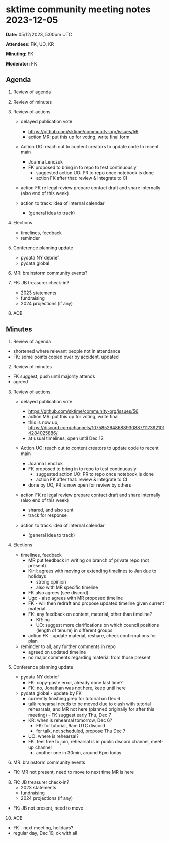 
# sktime community meeting notes 2023-12-05

**Date:** 
05/12/2023, 5:00pm UTC

**Attendees:** FK, UO, KR

**Minuting:** FK

**Moderator:** FK


## Agenda

1. Review of agenda

2. Review of minutes

3. Review of actions

    * delayed publication vote
        * https://github.com/sktime/community-org/issues/56
        * action MR: put this up for voting, write final form


    * Action UO: reach out to content creators to update code to recent main
        * Joanna Lenczuk
        * FK proposed to bring in to repo to test continuously
            * suggested action UO: PR to repo once notebook is done
            * action FK after that: review & integrate to CI

    * action FK re legal review prepare contact draft and share internally (also end of this week)

    * action to track: idea of internal calendar
        * (general idea to track)

4. Elections
    * timelines, feedback
    * reminder

5. Conference planning update
    * pydata NY debrief
    * pydata global

7. MR: brainstorm community events?

8. FK: JB treasurer check-in?
    * 2023 statements
    * fundraising
    * 2024 projections (if any)

10. AOB


## Minutes


1. Review of agenda

* shortened where relevant people not in attendance
* FK: some points copied over by accident, updated

2. Review of minutes

* FK suggest, push until majority attends
* agreed


3. Review of actions

    * delayed publication vote
        * https://github.com/sktime/community-org/issues/56
        * action MR: put this up for voting, write final 
        * this is now up, https://discord.com/channels/1075852648688930887/1173921014284025886/
        * at usual timelines, open until Dec 12


    * Action UO: reach out to content creators to update code to recent main
        * Joanna Lenczuk
        * FK proposed to bring in to repo to test continuously
            * suggested action UO: PR to repo once notebook is done
            * action FK after that: review & integrate to CI
        * done by UO, PR is now open for review by others

    * action FK re legal review prepare contact draft and share internally (also end of this week)
        * shared, and also sent
        * track for response

    * action to track: idea of internal calendar
        * (general idea to track)

4. Elections
    * timelines, feedback
        * MR put feedback in writing on branch of private repo (not present)
        * Kiril: agrees with moving or extending timelines to Jan due to holidays
            * strong opinion
            * also with MR specific timeline
        * FK also agrees (see discord)
        * Ugo - also agrees with MR proposed timeline
        * FK - will then redraft and propose updated timeline given current material
        * FK: any feedback on content, material, other than timeline?
            * KR: no
            * UO: suggest more clarifications on which council positions (length of tenure) in different groups
        * action FK - update material, reshare, check confirmations for plan
    * reminder to all, any further comments in repo
        * agreed on updated timeline
        * no major comments regarding material from those present

5. Conference planning update
    * pydata NY debrief
        * FK: copy-paste error, already done last time?
        * FK: no, Jonathan was not here, keep until here
    * pydata global - update by FK
        * currently finishing prep for tutorial on Dec 6
        * talk rehearsal needs to be moved due to clash with tutorial rehearsals, and MR not here (planned originally for after this meeting) - FK suggest early Thu, Dec 7
        * KR: when is rehearsal tomorrow, Dec 6?
            * FK: for tutorial, 9am UTC discord
            * for talk, not scheduled, propose Thu Dec 7 
        * UO: where is rehearsal?
        * FK: feel free to join, rehearsal is in public discord channel, meet-up channel
            * another one in 30min, around 6pm today

7. MR: brainstorm community events

* FK: MR not present, need to move to next time MR is here

8. FK: JB treasurer check-in?
    * 2023 statements
    * fundraising
    * 2024 projections (if any)

* FK: JB not present, need to move

10. AOB

* FK - next meeting, holidays?
* regular day, Dec 19, ok with all
